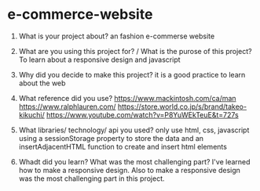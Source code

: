 # e-commerce-website
1. What is your project about?
   an fashion e-commerse website

2. What are you using this project for? / What is the purose of this project?
   To learn about a responsive design and javascript

3. Why did you decide to make this project?
   it is a good practice to learn about the web
4. What reference did you use?
   https://www.mackintosh.com/ca/man
   https://www.ralphlauren.com/
   https://store.world.co.jp/s/brand/takeo-kikuchi/
   https://www.youtube.com/watch?v=P8YuWEkTeuE&t=727s

5. What libraries/ technology/ api you used?
   only use html, css, javascript
   using a sessionStorage property to store the data and an insertAdjacentHTML function to create and insert html elements

6. Whadt did you learn? What was the most challenging part?
   I've learned how to make a responsive design.
   Also to make a responsive design was the most challenging part in this project.
